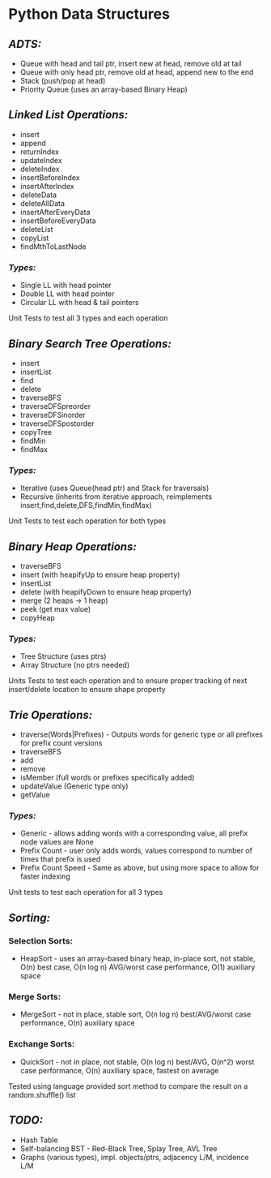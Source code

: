 Python Data Structures
======================
## *ADTS:*
- Queue with head and tail ptr, insert new at head, remove old at tail
- Queue with only head ptr, remove old at head, append new to the end
- Stack (push/pop at head)
- Priority Queue (uses an array-based Binary Heap)

## *Linked List Operations:*
- insert
- append
- returnIndex
- updateIndex
- deleteIndex
- insertBeforeIndex
- insertAfterIndex
- deleteData
- deleteAllData
- insertAfterEveryData
- insertBeforeEveryData
- deleteList
- copyList
- findMthToLastNode

### *Types:*
- Single LL with head pointer
- Double LL with head pointer
- Circular LL with head & tail pointers

Unit Tests to test all 3 types and each operation

## *Binary Search Tree Operations:*
- insert
- insertList
- find
- delete
- traverseBFS
- traverseDFSpreorder
- traverseDFSinorder
- traverseDFSpostorder
- copyTree
- findMin
- findMax

### *Types:*
- Iterative (uses Queue(head ptr) and Stack for traversals)
- Recursive (inherits from iterative approach, reimplements insert,find,delete,DFS,findMin,findMax)

Unit Tests to test each operation for both types

## *Binary Heap Operations:*
- traverseBFS
- insert (with heapifyUp to ensure heap property)
- insertList
- delete (with heapifyDown to ensure heap property)
- merge (2 heaps -> 1 heap)
- peek (get max value)
- copyHeap

### *Types:*
- Tree Structure (uses ptrs)
- Array Structure (no ptrs needed)

Units Tests to test each operation and to ensure proper tracking
of next insert/delete location to ensure shape property

## *Trie Operations:*
- traverse(Words|Prefixes) - Outputs words for generic type or all prefixes for prefix count versions
- traverseBFS
- add
- remove
- isMember (full words or prefixes specifically added)
- updateValue (Generic type only)
- getValue

### *Types:*
- Generic - allows adding words with a corresponding value, all prefix node values are None
- Prefix Count - user only adds words, values correspond to number of times that prefix is used
- Prefix Count Speed - Same as above, but using more space to allow for faster indexing

Unit tests to test each operation for all 3 types

## *Sorting:*
### Selection Sorts:
- HeapSort - uses an array-based binary heap, in-place sort, not stable,
    O(n) best case, O(n log n) AVG/worst case performance, O(1) auxiliary space

### Merge Sorts:
- MergeSort - not in place, stable sort, O(n log n) best/AVG/worst case performance,
    O(n) auxiliary space

### Exchange Sorts:
- QuickSort - not in place, not stable, O(n log n) best/AVG, O(n^2) worst case
    performance, O(n) auxiliary space, fastest on average

Tested using language provided sort method to compare the result on a random.shuffle() list

## *TODO:*
- Hash Table
- Self-balancing BST - Red-Black Tree, Splay Tree, AVL Tree
- Graphs (various types), impl. objects/ptrs, adjacency L/M, incidence L/M
